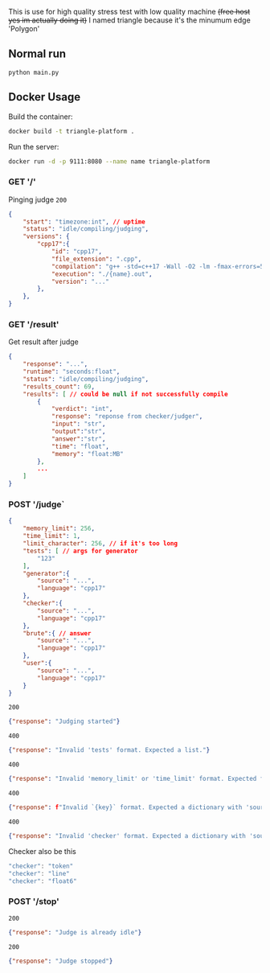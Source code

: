 This is use for high quality stress test with low quality machine ~~(free host yes im actually doing it)~~
I named triangle because it's the minumum edge 'Polygon'

## Normal run
```
python main.py
```

## Docker Usage
Build the container:
```sh
docker build -t triangle-platform .
```

Run the server:
```sh
docker run -d -p 9111:8080 --name name triangle-platform
```

### GET '/'
Pinging judge
`200`
```json
{
    "start": "timezone:int", // uptime
    "status": "idle/compiling/judging",
    "versions": {
        "cpp17":{
            "id": "cpp17",
            "file_extension": ".cpp",
            "compilation": "g++ -std=c++17 -Wall -O2 -lm -fmax-errors=5 -march=native -s {name}.cpp -o {name}.out",
            "execution": "./{name}.out",
            "version": "..."
        },
    },
}
```

### GET '/result'
Get result after judge
```json
{
    "response": "...",
    "runtime": "seconds:float",
    "status": "idle/compiling/judging",
    "results_count": 69,
    "results": [ // could be null if not successfully compile
        {
            "verdict": "int",
            "response": "reponse from checker/judger",
            "input": "str",
            "output":"str",
            "answer":"str",
            "time": "float",
            "memory": "float:MB"
        },
        ...
    ]
}
```

### POST '/judge`
```json
{
    "memory_limit": 256,
    "time_limit": 1,
    "limit_character": 256, // if it's too long
    "tests": [ // args for generator
        "123"
    ],
    "generator":{
        "source": "...",
        "language": "cpp17"
    },
    "checker":{
        "source": "...",
        "language": "cpp17"
    },
    "brute":{ // answer
        "source": "...",
        "language": "cpp17"
    },
    "user":{
        "source": "...",
        "language": "cpp17"
    }
}
```

`200`
```json
{"response": "Judging started"}
```
`400`
```json
{"response": "Invalid 'tests' format. Expected a list."}
```
`400`
```json
{"response": "Invalid 'memory_limit' or 'time_limit' format. Expected float values."}
```
`400`
```json
{"response": f"Invalid `{key}` format. Expected a dictionary with 'source' and 'language' keys."}
```
`400`
```json
{"response": "Invalid 'checker' format. Expected a dictionary with 'source' and 'language' keys or a string starting with 'token', 'line', or 'float'."}
```

Checker also be this
```js
"checker": "token"
"checker": "line"
"checker": "float6"
```

### POST '/stop'
`200`
```json
{"response": "Judge is already idle"}
```

`200`
```json
{"response": "Judge stopped"}
```